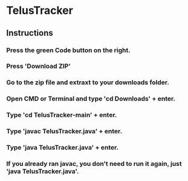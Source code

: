 # TelusTracker

## Instructions

### Press the green Code button on the right. 

### Press 'Download ZIP'

### Go to the zip file and extraxt to your downloads folder.

### Open CMD or Terminal and type 'cd Downloads' + enter. 

### Type 'cd TelusTracker-main' + enter.

### Type 'javac TelusTracker.java' + enter.

### Type 'java TelusTracker.java' + enter.

### If you already ran javac, you don't need to run it again, just 'java TelusTracker.java'.
